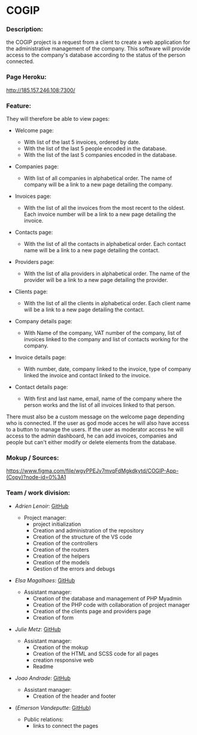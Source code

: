# COGIP

### Description:

the COGIP project is a request from a client to create a web application for the administrative management of the company. This software will provide access to the company's database according to the status of the person connected. 

### Page Heroku:

http://185.157.246.108:7300/

### Feature:

They will therefore be able to view pages:

 * Welcome page: 
      * With list of the last 5 invoices, ordered by date.
      * With the list of the last 5 people encoded in the database.
      * With the list of the last 5 companies encoded in the database.
 * Companies page:
      * With list of all companies in alphabetical order. The name of company will be a link to a new page detailing the company.
 * Invoices page:
      * With the list of all the invoices from the most recent to the oldest. Each invoice number will be a link to a new page detailing the invoice.

 * Contacts page:
      * With the list of all the contacts in alphabetical order. Each contact name will be a link to a new page detailing the contact.
 * Providers page: 
      * With the list of alla providers in alphabetical order. The name of the provider will be a link to a new page detailing the provider.

 * Clients page:
      * With the list of all the clients in alphabetical order. Each client name will be a link to a new page detailing the contact.

 * Company details page:
      * With Name of the company, VAT number of the company, list of invoices linked to the company and list of contacts working for the company.
 * Invoice details page:
      * With number, date, company linked to the invoice, type of company linked the invoice and contact linked to the invoice.

 * Contact details page:
      * With first and last name, email, name of the company where the person works and the list of all invoices linked to that person.

There must also be a custom message on the welcome page depending who is connected.
If the user as god mode acces he will also have access to a button to manage the users.
If the user as moderator access he will access to the admin dashboard, he can add invoices, companies and people but can't either modify or delete elements from the database.


### Mokup / Sources:

https://www.figma.com/file/wgyPPEJv7mvqFdMgkdkytd/COGIP-App-(Copy)?node-id=0%3A1

### Team / work division:

- _Adrien Lenoir_: [GitHub](https://github.com/AdrienLenoir)
    * Project manager: 
        - project initialization
        - Creation and administration of the repository
        - Creation of the structure of the VS code
        - Creation of the controllers
        - Creation of the routers
        - Creation of the helpers
        - Creation of the models
        - Gestion of the errors and debugs

- _Elsa Magalhaes_: [GitHub](https://github.com/Magael)
    * Assistant manager:
        - Creation of the database and management of PHP Myadmin
        - Creation of the PHP code with collaboration of project manager
        - Creation of the clients page and providers page
        - Creation of form
       
- _Julie Metz_: [GitHub](https://github.com/juju2307)
    * Assistant manager:
        - Creation of the mokup
        - Creation of the HTML and SCSS code for all pages
        - creation responsive web
        - Readme
       
- _Joao Andrade_: [GitHub](https://github.com/JPRA-Dev)
    * Assistant manager:
        - Creation of the header and footer
- (_Emerson Vandeputte_: [GitHub](https://github.com/hallomoto-beta))
   * Public relations:
        - links to connect the pages
        




